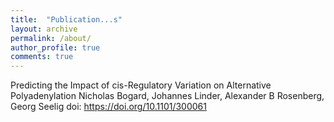 ```yaml
---
title:  "Publication...s"
layout: archive
permalink: /about/
author_profile: true
comments: true
---
```


Predicting the Impact of cis-Regulatory Variation on Alternative Polyadenylation
Nicholas Bogard, Johannes Linder, Alexander B Rosenberg, Georg Seelig
doi: https://doi.org/10.1101/300061